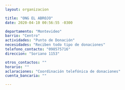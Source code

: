 ```yaml
---
layout: organizacion

title: "ONG EL ABROJO"
date: 2020-04-10 00:56:55 -0300

departamento: "Montevideo"
barrio: "Centro"
actividades: "Punto de Donación"
necesidades: "Reciben todo tipo de donaciones"
telefono_contacto: "098575716"
direccion: "Soriano 1153"

otros_contactos: ""
horario: ""
aclaraciones: "Coordinación telefónica de donaciones"
cuenta_bancaria: ""

---
```

